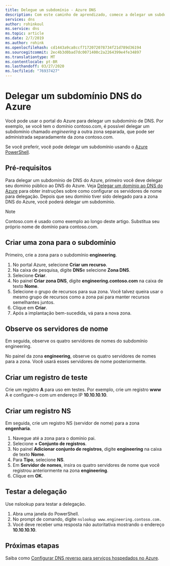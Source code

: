 ```yaml
---
title: Delegue um subdomínio - Azure DNS
description: Com este caminho de aprendizado, comece a delegar um subdomínio Azure DNS.
services: dns
author: rohinkoul
ms.service: dns
ms.topic: article
ms.date: 2/7/2019
ms.author: rohink
ms.openlocfilehash: cd1443a9ca8ccf7172072078734f21d789d36194
ms.sourcegitcommit: 2ec4b3d0bad7dc0071400c2a2264399e4fe34897
ms.translationtype: MT
ms.contentlocale: pt-BR
ms.lasthandoff: 03/27/2020
ms.locfileid: "76937427"
---
```

# <a name="delegate-an-azure-dns-subdomain"></a>Delegar um subdomínio DNS do Azure

Você pode usar o portal do Azure para delegar um subdomínio de DNS. Por exemplo, se você tem o domínio contoso.com, é possível delegar um subdomínio chamado *engineering* a outra zona separada, que pode ser administrada separadamente da zona contoso.com.

Se você preferir, você pode delegar um subdomínio usando o [Azure PowerShell](delegate-subdomain-ps.md).

## <a name="prerequisites"></a>Pré-requisitos

Para delegar um subdomínio de DNS do Azure, primeiro você deve delegar seu domínio público ao DNS do Azure. Veja [Delegar um domínio ao DNS do Azure](./dns-delegate-domain-azure-dns.md) para obter instruções sobre como configurar os servidores de nome para delegação. Depois que seu domínio tiver sido delegado para a zona DNS do Azure, você poderá delegar um subdomínio.

> [!NOTE]
> Contoso.com é usado como exemplo ao longo deste artigo. Substitua seu próprio nome de domínio para contoso.com.

## <a name="create-a-zone-for-your-subdomain"></a>Criar uma zona para o subdomínio

Primeiro, crie a zona para o subdomínio **engineering**.

1. No portal Azure, selecione **Criar um recurso**.
2. Na caixa de pesquisa, digite **DNS**e selecione **Zona DNS**.
3. Selecione **Criar**.
4. No painel **Criar zona DNS**, digite **engineering.contoso.com** na caixa de texto **Nome**.
5. Selecione o grupo de recursos para sua zona. Você talvez queira usar o mesmo grupo de recursos como a zona pai para manter recursos semelhantes juntos.
6. Clique em **Criar**.
7. Após a implantação bem-sucedida, vá para a nova zona.

## <a name="note-the-name-servers"></a>Observe os servidores de nome

Em seguida, observe os quatro servidores de nomes do subdomínio engineering.

No painel da zona **engineering**, observe os quatro servidores de nomes para a zona. Você usará esses servidores de nome posteriormente.

## <a name="create-a-test-record"></a>Criar um registro de teste

Crie um registro **A** para uso em testes. Por exemplo, crie um registro **www** A e configure-o com um endereço IP **10.10.10.10**.

## <a name="create-an-ns-record"></a>Criar um registro NS

Em seguida, crie um registro NS (servidor de nome) para a zona **engenharia**.

1. Navegue até a zona para o domínio pai.
2. Selecione **+ Conjunto de registros**.
3. No painel **Adicionar conjunto de registros**, digite **engineering** na caixa de texto **Nome**.
4. Para **Tipo**, selecione **NS**.
5. Em **Servidor de nomes**, insira os quatro servidores de nome que você registrou anteriormente na zona **engineering**.
6. Clique em **OK**.

## <a name="test-the-delegation"></a>Testar a delegação

Use nslookup para testar a delegação.

1. Abra uma janela do PowerShell.
2. No prompt de comando, digite `nslookup www.engineering.contoso.com.`
3. Você deve receber uma resposta não autoritativa mostrando o endereço **10.10.10.10**.

## <a name="next-steps"></a>Próximas etapas

Saiba como [Configurar DNS reverso para serviços hospedados no Azure](dns-reverse-dns-for-azure-services.md).